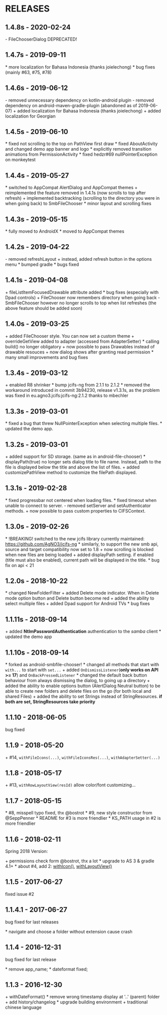 # RELEASES

## 1.4.8s - 2020-02-24

\- FileChooserDialog DEPRECATED!

## 1.4.7s - 2019-09-11

\* more localization for Bahasa Indonesia (thanks joielechong)
\* bug fixes (mainly #63, #75, #78)

## 1.4.6s - 2019-06-12

\- removed unnecessary dependency on kotlin-android plugin
\- removed dependency on android-maven-gradle-plugin (abandoned as of 2019-06-07)
\+ added localization for Bahasa Indonesia (thanks joielechong)
\+ added localization for Georgian

## 1.4.5s - 2019-06-10

\* fixed not scrolling to the top on PathView first draw
\* fixed AboutActivity and changed demo app banner and logo
\* explicitly removed transition animations from PermissionActivity
\* fixed hedzr#69 nullPointerException on monkeytest

## 1.4.4s - 2019-05-27

\* switched to AppCompat AlertDialog and AppCompat themes
\+ reimplemented the feature removed in 1.4.1s (now scrolls to top after refresh)
\+ implemented backtracking (scrolling to the directory you were in when going back) to SmbFileChooser
\* minor layout and scrolling fixes

## 1.4.3s - 2019-05-15

\* fully moved to AndroidX
\* moved to AppCompat themes

## 1.4.2s - 2019-04-22

\- removed refreshLayout
\+ instead, added refresh button in the options menu
\* bumped gradle
\* bugs fixed

## 1.4.1s - 2019-04-08

\+ fileListItemFocusedDrawable attribute added
\* bug fixes (especially with Dpad controls)
\+ FileChooser now remembers directory when going back
\- SmbFileChooser however no longer scrolls to top when list refreshes (the above feature should be added soon)

## 1.4.0s - 2019-03-25

\+ added FileChooser style. You can now set a custom theme
\+ overrideGetView added to adapter (accessed from AdapterSetter)
\* calling build() no longer obligatory
\+ now possible to pass Drawables instead of drawable resouces
\+ now dialog shows after granting read permission
\* many small improvements and bug fixes

## 1.3.4s - 2019-03-12

\+ enabled R8 shrinker
\* bump jcifs-ng from 2.1.1 to 2.1.2
\* removed the workaround introduced in commit 3b94230, release v1.3.1s, as the problem was fixed in eu.agno3.jcifs:jcifs-ng:2.1.2 thanks to mbechler

## 1.3.3s - 2019-03-01

\* fixed a bug that threw NullPointerException when selecting multiple files.
\* updated the demo app.

## 1.3.2s - 2019-03-01

\+ added support for SD storage. (same as in android-file-chooser)
\* displayPath(true) no longer sets dialog title to file name. Instead, path to the file is displayed below the title and above the list of files.
\+ added customizePathView method to customize the filePath displayed.

## 1.3.1s - 2019-02-28

\* fixed progressbar not centered when loading files.
\* fixed timeout when unable to connect to server.
\- removed setServer and setAuthenticator methods.
\+ now possible to pass custom properties to CIFSContext.

## 1.3.0s - 2019-02-26

\* !BREAKING! switched to the new jcifs library currently maintained: https://github.com/AgNO3/jcifs-ng
\* similarly, to support the new smb api, source and target compatibility now set to 1.8
\+ now scrolling is blocked when new files are being loaded
\+ added displayPath setting. if enabled (title must also be enabled), current path will be displayed in the title.
\* bug fix on api < 21

## 1.2.0s - 2018-10-22

\* changed NewFolderFilter
\+ added Delete mode indicator. When in Delete mode option button and Delete button become red
\+ added the ability to select multiple files
\+ added Dpad support for Android TVs
\* bug fixes


## 1.1.11s - 2018-09-14

\+ added **NtlmPasswordAuthentication** authentication to the *samba* client
\* updated the demo app


## 1.1.10s - 2018-09-14

\* forked as android-smbfile-chooser!
\* changed all methods that start with `with...` to start with `set...`
\+ added `OnDismissListener`(**only works on API >= 17**) and `OnBackPressedListener`
\* changed the default back button behaviour from always dismissing the dialog, to going up a directory
\+ added the ability to enable options button (AlertDialog Neutral button) to be able to create new folders and delete files on the go (for both local and shared Files)
\+ added the ability to set Strings instead of StringResources. **if both are set, StringResources take priority**

## 1.1.10 - 2018-06-05

bug fixed


## 1.1.9 - 2018-05-20

\+ #14, `withFileIcons(...)`, `withFileIconsRes(...)`, `withAdapterSetter(...)`


## 1.1.8 - 2018-05-17

\+ #13, `withRowLayoutView(resId)` allow color/font customizing...


## 1.1.7 - 2018-05-15

\* #8, misspell typo fixed, thx @bostrot
\* #9, new style constructor from @SeppPenner
\* README for #3 is more friendlier
\* KS_PATH usage in #2 is more friendlier


## 1.1.6 - 2018-02-11

Spring 2018 Version:

\+ permissions check form @bostrot, thx a lot
\* upgrade to AS 3 & gradle 4.1+
\* about #4, add 2: [withIcon()](./library/src/main/java/com/obsez/android/lib/filechooser/ChooserDialog.java#L114), [withLayoutView()](./library/src/main/java/com/obsez/android/lib/filechooser/ChooserDialog.java#L119)


## 1.1.5 - 2017-06-27

fixed issue #2


## 1.1.4.1 - 2017-06-27

bug fixed for last releases

\* navigate and choose a folder without extension cause crash


## 1.1.4 - 2016-12-31

bug fixed for last release

\* remove app_name;
\* dateformat fixed;


## 1.1.3 - 2016-12-30

\+ withDateFormat()
\* remove wrong timestamp display at '..' (parent) folder
\+ add history/changelog
\* upgrade building environment
\+ traditional chinese language


